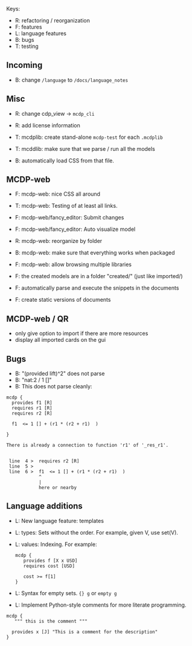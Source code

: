 
Keys:

- R: refactoring / reorganization
- F: features
- L: language features
- B: bugs
- T: testing


Incoming
---------

- B: change ``/language`` to ``/docs/language_notes``

Misc
-----

- R: change cdp_view -> ``mcdp_cli``
- R: add license information



- T: mcdplib: create stand-alone ``mcdp-test`` for each ``.mcdplib``
- T: mcddlib: make sure that we parse / run all the models

- B: automatically load CSS from that file.


MCDP-web
----------

- F: mcdp-web: nice CSS all around
- T: mcdp-web: Testing of at least all links.

- F: mcdp-web/fancy_editor: Submit changes 
- F: mcdp-web/fancy_editor: Auto visualize model

- R: mcdp-web: reorganize by folder

- B: mcdp-web: make sure that everything works when packaged

- F: mcdp-web: allow browsing multiple libraries 

- F: the created models are in a folder "created/" (just like imported/)

- F: automatically parse and execute the snippets in the documents
- F: create static versions of documents

MCDP-web / QR
-------------

- only give option to import if there are more resources
- display all imported cards on the gui



Bugs
----


- B: "(provided lift)^2" does not parse
- B: "nat:2 / 1 []"
- B: This does not parse cleanly:
```
mcdp {
  provides f1 [R] 
  requires r1 [R]
  requires r2 [R]

  f1  <= 1 [] + (r1 * (r2 + r1)  )

}

There is already a connection to function 'r1' of '_res_r1'.


 line  4 >  requires r2 [R]
 line  5 >
 line  6 >  f1  <= 1 [] + (r1 * (r2 + r1)  )
            ^
            |
            here or nearby
```


Language additions
------------------

- L: New language feature: templates

- L: types: Sets without the order. For example, given V, use set(V).
- L: values: Indexing. For example:

	```
	mcdp {
	   provides f [X x USD]
	   requires cost [USD]

	   cost >= f[1]
	}
	```

- L: Syntax for empty sets. ``{} g`` or  ``empty g`` 


- L: Implement Python-style comments for more literate programming.

```
mcdp {
   """ this is the comment """

  provides x [J] "This is a comment for the description"
}
```



